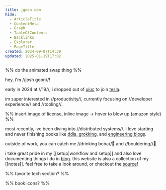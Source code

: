 ```yaml
---
title: jgoon.com
hide:
  - ArticleTitle
  - ContentMeta
  - Graph
  - TableOfContents
  - Backlinks
  - Explorer
  - PageTitle
created: 2024-09-07T14:39
updated: 2025-01-19T17:02
---
```


%% do the animated swap thing %%

hey, i'm //josh goon//!

early in 2024 at //19//, i dropped out of [uiuc](https://illinois.edu/) to join [tesla](https://www.tesla.com/).

im super interested in //productivity//, currently focusing on //developer experience// and //tooling//.

%% insert image of license, inline image -> hover to blow up (amazon style) %%

most recently, ive been diving into //distributed systems//. i love starting and never finishing books like [ddia, grokking](https://github.com/Jish2/system-design/?tab=readme-ov-file#books), and [engineering blogs](https://github.com/Jish2/system-design/?tab=readme-ov-file#engineering-blogs).

outside of work, you can catch me //drinking boba//🧋 and //bouldering//🗿

i take great pride in my [[setup|workflow and setup]] and also love documenting things i do in [blog](/blog). this website is also a collection of my [[notes]]. feel free to take a look around, or checkout the [source](https://github.com/Jish2/noted)!

%% favorite tech section? %%

%% book icons? %%